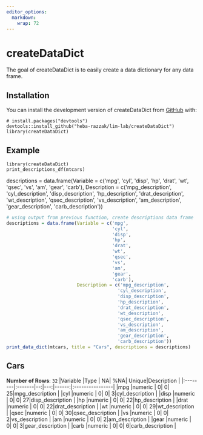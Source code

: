 ```yaml
---
editor_options: 
  markdown: 
    wrap: 72
---
```


# createDataDict

<!-- badges: start -->

<!-- badges: end -->

The goal of createDataDict is to easily create a data dictionary for any
data frame.

## Installation

You can install the development version of createDataDict from
[GitHub](https://github.com/) with:

```         
# install.packages("devtools")
devtools::install_github("heba-razzak/lim-lab/createDataDict")
library(createDataDict)
```

## Example

```         
library(createDataDict)
print_descriptions_df(mtcars)
```
descriptions = data.frame(Variable = c('mpg',
                                       'cyl',
                                       'disp',
                                       'hp',
                                       'drat',
                                       'wt',
                                       'qsec',
                                       'vs',
                                       'am',
                                       'gear',
                                       'carb'),
                          Description = c('mpg_description',
                                         'cyl_description',
                                         'disp_description',
                                         'hp_description',
                                         'drat_description',
                                         'wt_description',
                                         'qsec_description',
                                         'vs_description',
                                         'am_description',
                                         'gear_description',
                                         'carb_description'))

``` r
# using output from previous function, create descriptions data frame
descriptions = data.frame(Variable = c('mpg',
                                       'cyl',
                                       'disp',
                                       'hp',
                                       'drat',
                                       'wt',
                                       'qsec',
                                       'vs',
                                       'am',
                                       'gear',
                                       'carb'),
                          Description = c('mpg_description',
                                         'cyl_description',
                                         'disp_description',
                                         'hp_description',
                                         'drat_description',
                                         'wt_description',
                                         'qsec_description',
                                         'vs_description',
                                         'am_description',
                                         'gear_description',
                                         'carb_description'))
print_data_dict(mtcars, title = "Cars", descriptions = descriptions)
```

## **Cars**

**Number of Rows**: `32` \|Variable \|Type \| NA\| %NA\|
Unique\|Description \|
\|:--------\|:-------\|--:\|---:\|------:\|:----------------\| \|mpg
\|numeric \| 0\| 0\| 25\|mpg_description \| \|cyl \|numeric \| 0\| 0\|
3\|cyl_description \| \|disp \|numeric \| 0\| 0\| 27\|disp_description
\| \|hp \|numeric \| 0\| 0\| 22\|hp_description \| \|drat \|numeric \|
0\| 0\| 22\|drat_description \| \|wt \|numeric \| 0\| 0\|
29\|wt_description \| \|qsec \|numeric \| 0\| 0\| 30\|qsec_description
\| \|vs \|numeric \| 0\| 0\| 2\|vs_description \| \|am \|numeric \| 0\|
0\| 2\|am_description \| \|gear \|numeric \| 0\| 0\| 3\|gear_description
\| \|carb \|numeric \| 0\| 0\| 6\|carb_description \|
